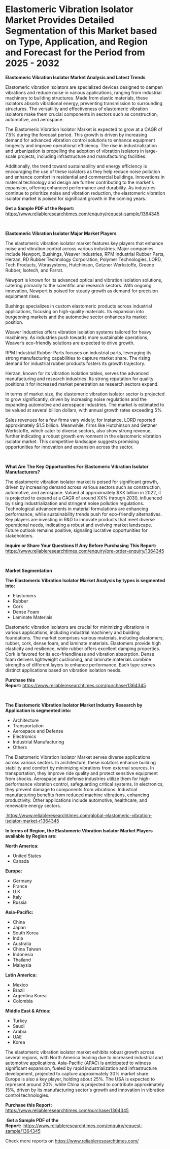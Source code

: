 <p><h1>Elastomeric Vibration Isolator Market Provides Detailed Segmentation of this Market based on Type, Application, and Region and Forecast for the Period from 2025 - 2032</h1></p><p><strong>Elastomeric Vibration Isolator Market Analysis and Latest Trends</strong></p>
<p><p>Elastomeric vibration isolators are specialized devices designed to dampen vibrations and reduce noise in various applications, ranging from industrial machinery to building structures. Made from elastic materials, these isolators absorb vibrational energy, preventing transmission to surrounding structures. The versatility and effectiveness of elastomeric vibration isolators make them crucial components in sectors such as construction, automotive, and aerospace.</p><p>The Elastomeric Vibration Isolator Market is expected to grow at a CAGR of 7.5% during the forecast period. This growth is driven by increasing demand for advanced vibration control solutions to enhance equipment longevity and improve operational efficiency. The rise in industrialization and urbanization is propelling the adoption of vibration isolators in large-scale projects, including infrastructure and manufacturing facilities.</p><p>Additionally, the trend toward sustainability and energy efficiency is encouraging the use of these isolators as they help reduce noise pollution and enhance comfort in residential and commercial buildings. Innovations in material technology and design are further contributing to the market's expansion, offering enhanced performance and durability. As industries continue to prioritize noise and vibration reduction, the elastomeric vibration isolator market is poised for significant growth in the coming years.</p></p>
<p><strong>Get a Sample PDF of the Report:&nbsp;</strong> <a href="https://www.reliableresearchtimes.com/enquiry/request-sample/1364345?utm_campaign=3297&utm_medium=2&utm_source=Github&utm_content=ia&utm_term=12042025&utm_id=elastomeric-vibration-isolator">https://www.reliableresearchtimes.com/enquiry/request-sample/1364345</a></p>
<p>&nbsp;</p>
<p><strong>Elastomeric Vibration Isolator Major Market Players</strong></p>
<p><p>The elastomeric vibration isolator market features key players that enhance noise and vibration control across various industries. Major companies include Newport, Bushings, Weaver Industries, RPM Industrial Rubber Parts, Herzan, RD Rubber Technology Corporation, Polymer Technologies, LORD, Tech Products, Vibrasystems, Hutchinson, Getzner Werkstoffe, Greene Rubber, Isotech, and Farrat.</p><p>Newport is known for its advanced optical and vibration isolation solutions, catering primarily to the scientific and research sectors. With ongoing innovation, Newport is poised for steady growth as demand for precision equipment rises.</p><p>Bushings specializes in custom elastomeric products across industrial applications, focusing on high-quality materials. Its expansion into burgeoning markets and the automotive sector enhances its market position.</p><p>Weaver Industries offers vibration isolation systems tailored for heavy machinery. As industries push towards more sustainable operations, Weaver’s eco-friendly solutions are expected to drive growth.</p><p>RPM Industrial Rubber Parts focuses on industrial parts, leveraging its strong manufacturing capabilities to capture market share. The rising demand for industrial rubber products fosters its growth trajectory.</p><p>Herzan, known for its vibration isolation tables, serves the advanced manufacturing and research industries. Its strong reputation for quality positions it for increased market penetration as research sectors expand.</p><p>In terms of market size, the elastomeric vibration isolator sector is projected to grow significantly, driven by increasing noise regulations and the expanding automotive and aerospace industries. The market is estimated to be valued at several billion dollars, with annual growth rates exceeding 5%.</p><p>Sales revenues for a few firms vary widely; for instance, LORD reported approximately $1.5 billion. Meanwhile, firms like Hutchinson and Getzner Werkstoffe, which cater to diverse sectors, also show strong revenue, further indicating a robust growth environment in the elastomeric vibration isolator market. This competitive landscape suggests promising opportunities for innovation and expansion across the sector.</p></p>
<p>&nbsp;</p>
<p><strong>What Are The Key Opportunities For Elastomeric Vibration Isolator Manufacturers?</strong></p>
<p><p>The elastomeric vibration isolator market is poised for significant growth, driven by increasing demand across various sectors such as construction, automotive, and aerospace. Valued at approximately $XX billion in 2022, it is projected to expand at a CAGR of around XX% through 2030, influenced by rising industrialization and stringent noise pollution regulations. Technological advancements in material formulations are enhancing performance, while sustainability trends push for eco-friendly alternatives. Key players are investing in R&D to innovate products that meet diverse operational needs, indicating a robust and evolving market landscape. Future outlook remains positive, signaling lucrative opportunities for stakeholders.</p></p>
<p><strong>Inquire or Share Your Questions If Any Before Purchasing This Report:</strong> <a href="https://www.reliableresearchtimes.com/enquiry/pre-order-enquiry/1364345?utm_campaign=3297&utm_medium=2&utm_source=Github&utm_content=ia&utm_term=12042025&utm_id=elastomeric-vibration-isolator">https://www.reliableresearchtimes.com/enquiry/pre-order-enquiry/1364345</a></p>
<p>&nbsp;</p>
<p><strong>Market Segmentation</strong></p>
<p><strong>The Elastomeric Vibration Isolator Market Analysis by types is segmented into:</strong></p>
<p><ul><li>Elastomers</li><li>Rubber</li><li>Cork</li><li>Dense Foam</li><li>Laminate Materials</li></ul></p>
<p><p>Elastomeric vibration isolators are crucial for minimizing vibrations in various applications, including industrial machinery and building foundations. The market comprises various materials, including elastomers, rubber, cork, dense foam, and laminate materials. Elastomers provide high elasticity and resilience, while rubber offers excellent damping properties. Cork is favored for its eco-friendliness and vibration absorption. Dense foam delivers lightweight cushioning, and laminate materials combine strengths of different layers to enhance performance. Each type serves distinct applications based on vibration isolation needs.</p></p>
<p><strong>Purchase this Report:&nbsp;</strong><a href="https://www.reliableresearchtimes.com/purchase/1364345?utm_campaign=3297&utm_medium=2&utm_source=Github&utm_content=ia&utm_term=12042025&utm_id=elastomeric-vibration-isolator">https://www.reliableresearchtimes.com/purchase/1364345</a></p>
<p>&nbsp;</p>
<p><strong>The Elastomeric Vibration Isolator Market Industry Research by Application is segmented into:</strong></p>
<p><ul><li>Architecture</li><li>Transportation</li><li>Aerospace and Defense</li><li>Electronics</li><li>Industrial Manufacturing</li><li>Others</li></ul></p>
<p><p>The Elastomeric Vibration Isolator Market serves diverse applications across various sectors. In architecture, these isolators enhance building stability and comfort by minimizing vibrations from external sources. In transportation, they improve ride quality and protect sensitive equipment from shocks. Aerospace and defense industries utilize them for high-performance vibration control, safeguarding critical systems. In electronics, they prevent damage to components from vibrations. Industrial manufacturing benefits from reduced machine vibrations, enhancing productivity. Other applications include automotive, healthcare, and renewable energy sectors.</p></p>
<p><a href="https://www.reliableresearchtimes.com/global-elastomeric-vibration-isolator-market-r1364345?utm_campaign=3297&utm_medium=2&utm_source=Github&utm_content=ia&utm_term=12042025&utm_id=elastomeric-vibration-isolator">&nbsp;https://www.reliableresearchtimes.com/global-elastomeric-vibration-isolator-market-r1364345</a></p>
<p><strong>In terms of Region, the Elastomeric Vibration Isolator Market Players available by Region are:</strong></p>
<p>
    <p> <strong> North America: </strong>
        <ul>
            <li>United States</li>
            <li>Canada</li>
        </ul>
        </p> 
    <p> <strong> Europe: </strong>
        <ul>
            <li>Germany</li>
            <li>France</li>
            <li>U.K.</li>
            <li>Italy</li>
            <li>Russia</li>
        </ul>
        </p> 
    <p> <strong> Asia-Pacific: </strong>
        <ul>
            <li>China</li>
            <li>Japan</li>
            <li>South Korea</li>
            <li>India</li>
            <li>Australia</li>
            <li>China Taiwan</li>
            <li>Indonesia</li>
            <li>Thailand</li>
            <li>Malaysia</li>
        </ul>
        </p> 
    <p> <strong> Latin America: </strong>
        <ul>
            <li>Mexico</li>
            <li>Brazil</li>
            <li>Argentina Korea</li>
            <li>Colombia</li>
        </ul>
        </p> 
    <p> <strong> Middle East & Africa: </strong>
        <ul>
            <li>Turkey</li>
            <li>Saudi</li>
            <li>Arabia</li>
            <li>UAE</li>
            <li>Korea</li>
        </ul>
    </p>
    </p>
<p><p>The elastomeric vibration isolator market exhibits robust growth across several regions, with North America leading due to increased industrial and automotive applications. Asia-Pacific (APAC) is anticipated to witness significant expansion, fueled by rapid industrialization and infrastructure development, projected to capture approximately 30% market share. Europe is also a key player, holding about 25%. The USA is expected to represent around 20%, while China is projected to contribute approximately 15%, driven by its manufacturing sector's growth and innovation in vibration control technologies.</p></p>
<p><strong>Purchase this Report: </strong><a href="https://www.reliableresearchtimes.com/purchase/1364345?utm_campaign=3297&utm_medium=2&utm_source=Github&utm_content=ia&utm_term=12042025&utm_id=elastomeric-vibration-isolator">https://www.reliableresearchtimes.com/purchase/1364345</a></p>
<p>&nbsp;<strong>Get a Sample PDF of the Report:&nbsp;&nbsp;</strong><a href="https://www.reliableresearchtimes.com/enquiry/request-sample/1364345?utm_campaign=3297&utm_medium=2&utm_source=Github&utm_content=ia&utm_term=12042025&utm_id=elastomeric-vibration-isolator">https://www.reliableresearchtimes.com/enquiry/request-sample/1364345</a></p>
<p><strong></strong></p>
<p>Check more reports on <a href="https://www.reliableresearchtimes.com/?utm_campaign=3297&utm_medium=2&utm_source=Github&utm_content=ia&utm_term=12042025&utm_id=elastomeric-vibration-isolator">https://www.reliableresearchtimes.com/</a></p>